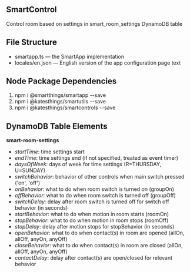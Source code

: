 ## SmartControl 

Control room based on settings in smart_room_settings DynamoDB table

## File Structure

* smartapp.ts &mdash; the SmartApp implementation
* locales/en.json &mdash; English version of the app configuration page text

## Node Package Dependencies
1. npm i @smartthings/smartapp --save
2. npm i @katesthings/smartutils --save
3. npm i @katesthings/smartcontrols --save

## DynamoDB Table Elements
**smart-room-settings**
* _startTime_: time settings start
* _endTime_: time settings end (if not specified, treated as event timer)
* _daysOfWeek_: days of week for time settings (R=THURSDAY, U=SUNDAY)
* _switchBehavior_: behavior of other controls when main switch pressed ('on', 'off')
* _onBehavior_: what to do when room switch is turned on (groupOn)
* _offBehavior_: what to do when room switch is turned off (groupOff)
* _switchDelay_: delay after room switch is turned off for switch off behavior (in seconds)
* _startBehavior_: what to do when motion in room starts (roomOn)
* _stopBehavior_: what to do when motion in room stops (roomOff)
* _stopDelay_: delay after motion stops for stopBehavior (in seconds)
* _openBehavior_: what to do when contact(s) in room are opened (allOn, allOff, anyOn, anyOff)
* _closeBehavior_: what to do when contact(s) in room are closed (allOn, allOff, anyOn, anyOff)
* _contactDelay_: delay after contact(s) are open/closed for relevant behavior
